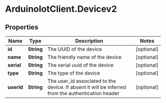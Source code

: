 # ArduinoIotClient.Devicev2

## Properties

Name | Type | Description | Notes
------------ | ------------- | ------------- | -------------
**id** | **String** | The UUID of the device | [optional] 
**name** | **String** | The friendly name of the device | [optional] 
**serial** | **String** | The serial uuid of the device | [optional] 
**type** | **String** | The type of the device | [optional] 
**userId** | **String** | The user_id associated to the device. If absent it will be inferred from the authentication header | [optional] 


